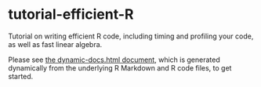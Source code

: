 # tutorial-efficient-R
Tutorial on writing efficient R code, including timing and profiling your code, as well as fast linear algebra.

Please see [the dynamic-docs.html document](https://htmlpreview.github.io/?https://github.com/berkeley-scf/tutorial-efficient-R/blob/master/efficient-R.html), which is generated dynamically from the underlying R Markdown and R code files, to get started.


